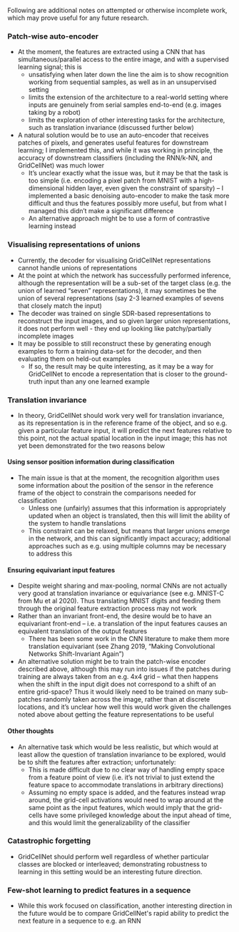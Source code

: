 Following are additional notes on attempted or otherwise incomplete work, which may prove useful for any future research.

### Patch-wise auto-encoder
- At the moment, the features are extracted using a CNN that has simultaneous/parallel access to the entire image, and with a supervised learning signal; this is
	- unsatisfying when later down the line the aim is to show recognition working from sequential samples, as well as in an unsupervised setting
	- limits the extension of the architecture to a real-world setting where inputs are genuinely from serial samples end-to-end (e.g. images taking by a robot)
	- limits the exploration of other interesting tasks for the architecture, such as translation invariance (discussed further below)
- A natural solution would be to use an auto-encoder that receives patches of pixels, and generates useful features for downstream learning; I implemented this, and while it was working in principle, the accuracy of downstream classifiers (including the RNN/k-NN, and GridCellNet) was much lower
	- It’s unclear exactly what the issue was, but it may be that the task is too simple (i.e. encoding a pixel patch from MNIST with a high-dimensional hidden layer, even given the constraint of sparsity) – I implemented a basic denoising auto-encoder to make the task more difficult and thus the features possibly more useful, but from what I managed this didn’t make a significant difference
	- An alternative approach might be to use a form of contrastive learning instead

### Visualising representations of unions
- Currently, the decoder for visualising GridCellNet representations cannot handle unions of representations
- At the point at which the network has successfully performed inference, although the representation will be a sub-set of the target class (e.g. the union of learned “seven” representations), it may sometimes be the union of several representations (say 2-3 learned examples of sevens that closely match the input)
- The decoder was trained on single SDR-based representations to reconstruct the input images, and so given larger union representations, it does not perform well - they end up looking like patchy/partially incomplete images
- It may be possible to still reconstruct these by generating enough examples to form a training data-set for the decoder, and then evaluating them on held-out examples
	- If so, the result may be quite interesting, as it may be a way for GridCellNet to encode a representation that is closer to the ground-truth input than any one learned example

### Translation invariance
- In theory, GridCellNet should work very well for translation invariance, as its representation is in the reference frame of the object, and so e.g. given a particular feature input, it will predict the next features relative to this point, not the actual spatial location in the input image; this has not yet been demonstrated for the two reasons below
#### Using sensor position information during classification
- The main issue is that at the moment, the recognition algorithm uses some information about the position of the sensor in the reference frame of the object to constrain the comparisons needed for classification
	- Unless one (unfairly) assumes that this information is appropriately updated when an object is translated, then this will limit the ability of the system to handle translations
	- This constraint can be relaxed, but means that larger unions emerge in the network, and this can significantly impact accuracy; additional approaches such as e.g. using multiple columns may be necessary to address this
#### Ensuring equivariant input features
- Despite weight sharing and max-pooling, normal CNNs are not actually very good at translation invariance or equivariance (see e.g. MNIST-C from Mu et al 2020). Thus translating MNIST digits and feeding them through the original feature extraction process may not work
- Rather than an invariant front-end, the desire would be to have an equivariant front-end – i.e. a translation of the input features causes an equivalent translation of the output features
	- There has been some work in the CNN literature to make them more translation equivariant (see Zhang 2019, “Making Convolutional Networks Shift-Invariant Again”)
- An alternative solution might be to train the patch-wise encoder described above, although this may run into issues if the patches during training are always taken from an e.g. 4x4 grid – what then happens when the shift in the input digit does not correspond to a shift of an entire grid-space? Thus it would likely need to be trained on many sub-patches randomly taken across the image, rather than at discrete locations, and it’s unclear how well this would work given the challenges noted above about getting the feature representations to be useful
#### Other thoughts
- An alternative task which would be less realistic, but which would at least allow the question of translation invariance to be explored, would be to shift the features after extraction; unfortunately:
	- This is made difficult due to no clear way of handling empty space from a feature point of view (i.e. it’s not trivial to just extend the feature space to accommodate translations in arbitrary directions)
	- Assuming no empty space is added, and the features instead wrap around, the grid-cell activations would need to wrap around at the same point as the input features, which would imply that the grid-cells have some privileged knowledge about the input ahead of time, and this would limit the generalizability of the classifier

### Catastrophic forgetting
- GridCellNet should perform well regardless of whether particular classes are blocked or interleaved; demonstrating robustness to learning in this setting would be an interesting future direction.

### Few-shot learning to predict features in a sequence
- While this work focused on classification, another interesting direction in the future would be to compare GridCellNet's rapid ability to predict the next feature in a sequence to e.g. an RNN